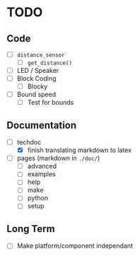 # TODO

## Code

- [ ] `distance_sensor`
  - [ ] `get_distance()`
- [ ] LED / Speaker
- [ ] Block Coding
  - [ ] Blocky
- [ ] Bound speed
  - [ ] Test for bounds

## Documentation

- [ ] techdoc
  - [x] finish translating markdown to latex
- [ ] pages (markdown in `./doc/`)
  - [ ] advanced
  - [ ] examples
  - [ ] help
  - [ ] make
  - [ ] python
  - [ ] setup

## Long Term

- [ ] Make platform/component independant
